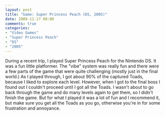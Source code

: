 ```yaml
---
layout: post
title: "Game: Super Princess Peach (DS, 2005)"
date: 2009-11-17 00:00
comments: true
categories:
- "Video Games"
- "Super Princess Peach"
- "DS"
- "2005"
---
```


During a recent trip, I played Super Princess Peach for the
Nintendo DS. It was a fun little platformer. The "vibe" system was
really fun and there were a few parts of the game that were quite
challenging (mostly just in the final world.) As I played through,
I got about 90% of the captured Toads, because I liked to explore
each level. However, when I got to the final boss I found out I
couldn't proceed until I got all the Toads. I wasn't about to go
back through the game and do many levels again to get them, so I
didn't finish the game. But for what I played it was a lot of fun
and I recommend it, but make sure you get all the Toads as you go,
otherwise you're in for some frustration and annoyance.
